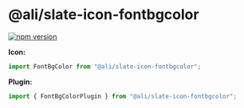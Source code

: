 # @ali/slate-icon-fontbgcolor

[![npm version](https://badge.fury.io/js/%40canner%2Fslate-icon-fontbgcolor.svg)](https://badge.fury.io/js/%40canner%2Fslate-icon-fontbgcolor)

**Icon:**

```js
import FontBgColor from "@ali/slate-icon-fontbgcolor";
```

**Plugin:**

```js
import { FontBgColorPlugin } from "@ali/slate-icon-fontbgcolor";
```
